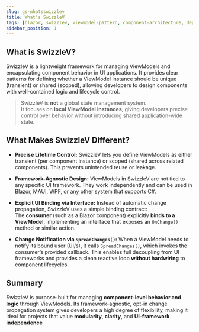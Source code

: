 ```yaml
---
slug: gs-whatsswizzlev
title: What's SwizzleV
tags: [blazor, swizzlev, viewmodel-pattern, component-architecture, dependency-injection, scoped, transient, csharp, .net]
sidebar_position: 1
---
```


## What is SwizzleV?

SwizzleV is a lightweight framework for managing ViewModels and encapsulating component behavior in UI applications. It provides clear patterns for defining whether a ViewModel instance should be unique (transient) or shared (scoped), allowing developers to design components with well-contained logic and lifecycle control.

> SwizzleV is **not** a global state management system.  
It focuses on **local ViewModel instances**, giving developers precise control over behavior without introducing shared application-wide state.

## What Makes SwizzleV Different?

- **Precise Lifetime Control:** SwizzleV lets you define ViewModels as either transient (per component instance) or scoped (shared across related components). This prevents unintended reuse or leakage.

- **Framework-Agnostic Design:** ViewModels in SwizzleV are not tied to any specific UI framework. They work independently and can be used in Blazor, MAUI, WPF, or any other system that supports C#.

- **Explicit UI Binding via Interface:** Instead of automatic change propagation, SwizzleV uses a simple binding contract:  
  The **consumer** (such as a Blazor component) explicitly **binds to a ViewModel**, implementing an interface that exposes an `OnChange()` method or similar action.

- **Change Notification via `SpreadChanges()`:** When a ViewModel needs to notify its bound user (UI/s), it calls `SpreadChanges()`, which invokes the consumer’s provided callback. This enables full decoupling from UI frameworks and provides a clean reactive loop **without hardwiring** to component lifecycles.

## Summary

SwizzleV is purpose-built for managing **component-level behavior and logic** through ViewModels. Its framework-agnostic, opt-in change propagation system gives developers a high degree of flexibility, making it ideal for projects that value **modularity**, **clarity**, and **UI-framework independence**


